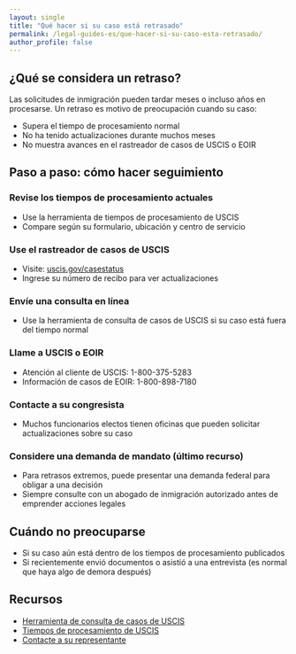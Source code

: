 ```yaml
---
layout: single
title: "Qué hacer si su caso está retrasado"
permalink: /legal-guides-es/que-hacer-si-su-caso-esta-retrasado/
author_profile: false
---
```


## ¿Qué se considera un retraso?

Las solicitudes de inmigración pueden tardar meses o incluso años en procesarse. Un retraso es motivo de preocupación cuando su caso:

- Supera el tiempo de procesamiento normal  
- No ha tenido actualizaciones durante muchos meses  
- No muestra avances en el rastreador de casos de USCIS o EOIR  

## Paso a paso: cómo hacer seguimiento

### Revise los tiempos de procesamiento actuales

- Use la herramienta de tiempos de procesamiento de USCIS  
- Compare según su formulario, ubicación y centro de servicio  

### Use el rastreador de casos de USCIS

- Visite: [uscis.gov/casestatus](https://www.uscis.gov/casestatus)  
- Ingrese su número de recibo para ver actualizaciones  

### Envíe una consulta en línea

- Use la herramienta de consulta de casos de USCIS si su caso está fuera del tiempo normal  

### Llame a USCIS o EOIR

- Atención al cliente de USCIS: 1-800-375-5283  
- Información de casos de EOIR: 1-800-898-7180  

### Contacte a su congresista

- Muchos funcionarios electos tienen oficinas que pueden solicitar actualizaciones sobre su caso  

### Considere una demanda de mandato (último recurso)

- Para retrasos extremos, puede presentar una demanda federal para obligar a una decisión  
- Siempre consulte con un abogado de inmigración autorizado antes de emprender acciones legales  

## Cuándo no preocuparse

- Si su caso aún está dentro de los tiempos de procesamiento publicados  
- Si recientemente envió documentos o asistió a una entrevista (es normal que haya algo de demora después)  

## Recursos

- [Herramienta de consulta de casos de USCIS](https://egov.uscis.gov/e-request)  
- [Tiempos de procesamiento de USCIS](https://egov.uscis.gov/processing-times/)  
- [Contacte a su representante](https://www.house.gov/representatives/find-your-representative)  